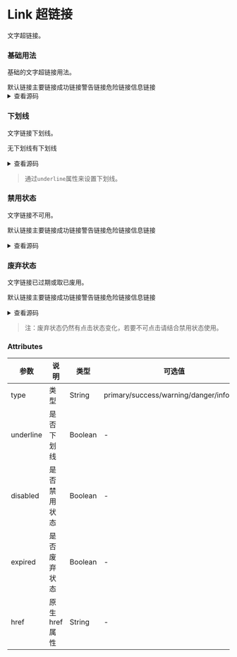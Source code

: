 # Link 超链接
文字超链接。

### 基础用法
基础的文字超链接用法。
<div class="boxLink">
  <s-link href="#">默认链接</s-link>
  <s-link href="#" type="primary">主要链接</s-link>
  <s-link href="#" type="success">成功链接</s-link>
  <s-link href="#" type="warning">警告链接</s-link>
  <s-link href="#" type="danger">危险链接</s-link>
  <s-link href="#" type="info">信息链接</s-link>
</div>

<details>
<summary>查看源码</summary>

```vue
<div>
  <s-link href="#">默认链接</s-link>
  <s-link href="#" type="primary">主要链接</s-link>
  <s-link href="#" type="success">成功链接</s-link>
  <s-link href="#" type="warning">警告链接</s-link>
  <s-link href="#" type="danger">危险链接</s-link>
  <s-link href="#" type="info">信息链接</s-link>
</div>
```
</details> 

### 下划线
文字链接下划线。 

<div class='box1 boxLink'>
  <s-link href="#" class="noline" :underline="false">无下划线</s-link>
  <s-link href="#">有下划线</s-link>
</div>

<details>
<summary>查看源码</summary>

```vue
<div>
 <s-link href="#" :underline="false">无下划线</s-link>
 <s-link href="#">有下划线</s-link>
</div>
```
</details>

> 通过`underline`属性来设置下划线。

### 禁用状态
文字链接不可用。

<div class="box1 boxLink">
  <s-link href="#" class="noline"  disabled>默认链接</s-link>
  <s-link href="#" class="noline" type="primary" disabled>主要链接</s-link>
  <s-link href="#" class="noline" type="success" disabled>成功链接</s-link>
  <s-link href="#" class="noline" type="warning" disabled>警告链接</s-link>
  <s-link href="#" class="noline" type="danger" disabled>危险链接</s-link>
  <s-link href="#" class="noline" type="info" disabled>信息链接</s-link>
</div>

<details>
<summary>查看源码</summary>

```vue
<div>
  <s-link href="#" disabled>默认链接</s-link>
  <s-link href="#" type="primary" disabled>主要链接</s-link>
  <s-link href="#" type="success" disabled>成功链接</s-link>
  <s-link href="#" type="warning" disabled>警告链接</s-link>
  <s-link href="#" type="danger" disabled>危险链接</s-link>
  <s-link href="#" type="info" disabled>信息链接</s-link>
</div>
```
</details>

### 废弃状态
文字链接已过期或取已废用。
<div class="box1 boxLink">
  <s-link class='exp' expired>默认链接</s-link>
  <s-link class='exp' type="primary" expired>主要链接</s-link>
  <s-link class='exp' type="success" expired>成功链接</s-link>
  <s-link class='exp' type="warning" expired>警告链接</s-link>
  <s-link class='exp' type="danger" expired>危险链接</s-link>
  <s-link class='exp' type="info" expired>信息链接</s-link>
</div>

<details>
<summary>查看源码</summary>

```vue
<div>
  <s-link href="#" expired>默认链接</s-link>
  <s-link href="#" type="primary" expired>主要链接</s-link>
  <s-link href="#" type="success" expired>成功链接</s-link>
  <s-link href="#" type="warning" expired>警告链接</s-link>
  <s-link href="#" type="danger" expired>危险链接</s-link>
  <s-link href="#" type="info" expired>信息链接</s-link>
</div>
```
</details>

> 注：废弃状态仍然有点击状态变化，若要不可点击请结合禁用状态使用。

### Attributes
 参数 | 说明 |类型|可选值|默认值|
---|---|---|---|---|
type | 类型 | String | primary/success/warning/danger/info/text | -
underline | 是否下划线 | Boolean | - | true
disabled | 是否禁用状态 | Boolean | - | false
expired | 是否废弃状态 | Boolean | - | false
href | 原生href属性 | String | - | -

<style scope>
  
  .box1 {
    margin-bottom: 15px;
  }
  /* .jinyong {
    color: #cad3c3 !important;
    text-decoration:none !important;
  }
  .exp {
    text-decoration: line-through !important;
  } */
  .noline {
    text-decoration:none !important;
  }
  .boxLink {
    display: flex;
  }
  .boxLink a{
    width:68px;
  }
</style>